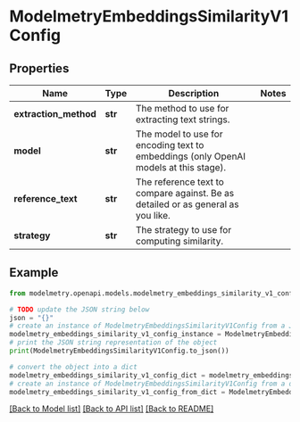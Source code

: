 # ModelmetryEmbeddingsSimilarityV1Config


## Properties

Name | Type | Description | Notes
------------ | ------------- | ------------- | -------------
**extraction_method** | **str** | The method to use for extracting text strings. | 
**model** | **str** | The model to use for encoding text to embeddings (only OpenAI models at this stage). | 
**reference_text** | **str** | The reference text to compare against. Be as detailed or as general as you like. | 
**strategy** | **str** | The strategy to use for computing similarity. | 

## Example

```python
from modelmetry.openapi.models.modelmetry_embeddings_similarity_v1_config import ModelmetryEmbeddingsSimilarityV1Config

# TODO update the JSON string below
json = "{}"
# create an instance of ModelmetryEmbeddingsSimilarityV1Config from a JSON string
modelmetry_embeddings_similarity_v1_config_instance = ModelmetryEmbeddingsSimilarityV1Config.from_json(json)
# print the JSON string representation of the object
print(ModelmetryEmbeddingsSimilarityV1Config.to_json())

# convert the object into a dict
modelmetry_embeddings_similarity_v1_config_dict = modelmetry_embeddings_similarity_v1_config_instance.to_dict()
# create an instance of ModelmetryEmbeddingsSimilarityV1Config from a dict
modelmetry_embeddings_similarity_v1_config_from_dict = ModelmetryEmbeddingsSimilarityV1Config.from_dict(modelmetry_embeddings_similarity_v1_config_dict)
```
[[Back to Model list]](../README.md#documentation-for-models) [[Back to API list]](../README.md#documentation-for-api-endpoints) [[Back to README]](../README.md)


